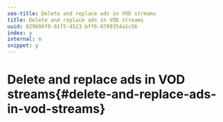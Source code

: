 ```yaml
---
seo-title: Delete and replace ads in VOD streams
title: Delete and replace ads in VOD streams
uuid: 829b08f0-81f5-4523-bff6-0789354a1c56
index: y
internal: n
snippet: y
---
```


# Delete and replace ads in VOD streams{#delete-and-replace-ads-in-vod-streams}


